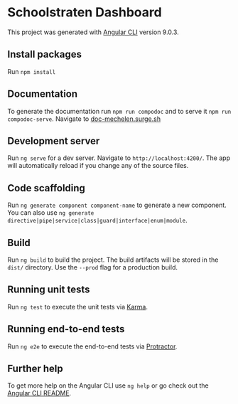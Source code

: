 # Schoolstraten Dashboard

This project was generated with [Angular CLI](https://github.com/angular/angular-cli) version 9.0.3.

## Install packages

Run `npm install`

## Documentation

To generate the documentation run `npm run compodoc` and to serve it `npm run compodoc-serve`.
Navigate to [doc-mechelen.surge.sh](https://doc-mechelen.surge.sh)

<!-- ### Update the documentation
**You need to have surge.sh account and globally installed the surge CLI**

Run `npm run compodoc-deploy` to generate new version of the documentation. Enter `doc-mechelen.surge.sh` to proceed. The app will automatically generate and deploy the latest version [here](doc-mechelen.surge.sh) -->

## Development server

Run `ng serve` for a dev server. Navigate to `http://localhost:4200/`. The app will automatically reload if you change any of the source files.

## Code scaffolding

Run `ng generate component component-name` to generate a new component. You can also use `ng generate directive|pipe|service|class|guard|interface|enum|module`.

## Build

Run `ng build` to build the project. The build artifacts will be stored in the `dist/` directory. Use the `--prod` flag for a production build.

## Running unit tests

Run `ng test` to execute the unit tests via [Karma](https://karma-runner.github.io).

## Running end-to-end tests

Run `ng e2e` to execute the end-to-end tests via [Protractor](http://www.protractortest.org/).

## Further help

To get more help on the Angular CLI use `ng help` or go check out the [Angular CLI README](https://github.com/angular/angular-cli/blob/master/README.md).
